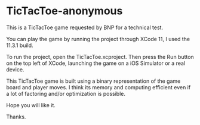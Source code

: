 # TicTacToe-anonymous

This is a TicTacToe game requested by BNP for a technical test. 

You can play the game by running the project through XCode 11, I used the 11.3.1 build. 

To run the project, open the TicTacToe.xcproject. Then press the Run button on the top left of XCode, launching the game on a iOS Simulator or a real device.

This TicTacToe game is built using a binary representation of the game board and player moves. I think its memory and computing efficient even if a lot of factoring and/or optimization is possible. 

Hope you will like it.

Thanks.
